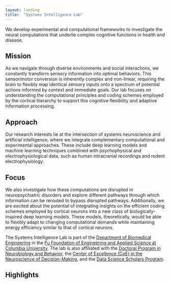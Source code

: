 ```yaml
---
layout: landing
title:  "Systems Intelligence Lab"
---
```


We develop experimental and computational frameworks to investigate the neural computations that underlie complex cognitive functions in health and disease. 

## Mission

As we navigate through diverse environments and social interactions, we constantly transform sensory information into optimal behaviors. This sensorimotor conversion is inherently complex and non-linear, requiring the brain to flexibly map identical sensory inputs onto a spectrum of potential actions informed by context and immediate goals. Our lab focuses on understanding the computational principles and coding schemes employed by the cortical hierarchy to support this cognitive flexibility and adaptive information processing.

## Approach

Our research interests lie at the intersection of systems neuroscience and artificial intelligence, where we integrate complementary computational and experimental approaches. These include deep learning models and machine learning techniques combined with psychophysical and electrophysiological data, such as human intracranial recordings and rodent electrophysiology.

## Focus

We also investigate how these computations are disrupted in neuropsychiatric disorders and explore different pathways through which information can be rerouted to bypass disrupted pathways. Additionally, we are excited about the potential of integrating insights on the efficient coding schemes employed by cortical neurons into a new class of biologically-inspired deep learning models. These models, theoretically, would be able to flexibly adapt to changing computational demands while maintaining energy efficiency similar to that of cortical neurons.

<div class="divider"></div>

The Systems Intelligence Lab is part of the [Department of Biomedical Engineering](https://www.bme.columbia.edu/) in the [Fu Foundation of Engineering and Applied Science at Columbia University](https://www.engineering.columbia.edu/). The lab is also affiliated with the [Doctoral Program in Neurobiology and Behavior](https://www.neurosciencephd.columbia.edu/), the [Center of Excellence (CoE) in the Neuroscience of Decision-Making](https://liinc.bme.columbia.edu/content/center-excellence), and the [Data Science Scholars Program](https://datascience.columbia.edu/research/columbia-dsi-scholars/).

<div class="divider"></div>

## Highlights